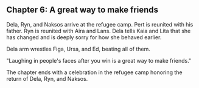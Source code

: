 ## Chapter 6: A great way to make friends

Dela, Ryn, and Naksos arrive at the refugee camp. Pert is reunited with his
father. Ryn is reunited with Aira and Lans. Dela tells Kaia and Lita that she
has changed and is deeply sorry for how she behaved earlier.

Dela arm wrestles Figa, Ursa, and Ed, beating all of them.

"Laughing in people's faces after you win is a great way to make friends."

The chapter ends with a celebration in the refugee camp honoring the return of
Dela, Ryn, and Naksos.

